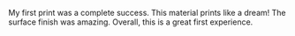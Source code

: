 My first print was a complete success. This material prints like a dream! The surface finish was amazing. Overall, this is a great first experience.
